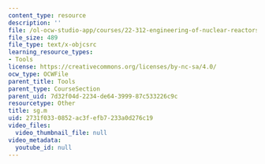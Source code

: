 ```yaml
---
content_type: resource
description: ''
file: /ol-ocw-studio-app/courses/22-312-engineering-of-nuclear-reactors-fall-2015/2731f0330852ac3fefb7233a0d276c19_sg.m
file_size: 489
file_type: text/x-objcsrc
learning_resource_types:
- Tools
license: https://creativecommons.org/licenses/by-nc-sa/4.0/
ocw_type: OCWFile
parent_title: Tools
parent_type: CourseSection
parent_uid: 7d32f04d-2234-de64-3999-87c533226c9c
resourcetype: Other
title: sg.m
uid: 2731f033-0852-ac3f-efb7-233a0d276c19
video_files:
  video_thumbnail_file: null
video_metadata:
  youtube_id: null
---
```

